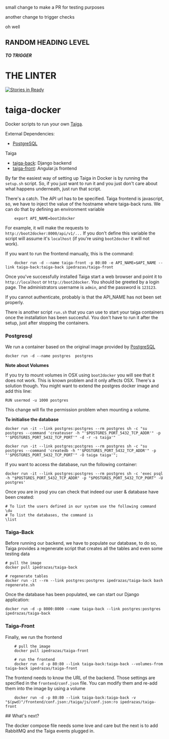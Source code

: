 small change to make a PR for testing purposes

another change to trigger checks

oh well

## RANDOM HEADING LEVEL
##### TO TRIGGER
# THE LINTER

[![Stories in Ready](https://badge.waffle.io/ipedrazas/taiga-docker.png?label=ready&title=Ready)](https://waffle.io/ipedrazas/taiga-docker)
# taiga-docker

Docker scripts to run your own  [Taiga](https://Taiga.io/).


External Dependencies:

   * [PostgreSQL](https://registry.hub.docker.com/_/postgres/)

Taiga

   * [taiga-back](https://github.com/taigaio/taiga-back): Django backend
   * [taiga-front](https://github.com/taigaio/taiga-front): Angular.js frontend


By far the easiest way of setting up Taiga in Docker is by running the `setup.sh` script. So, if you just want to run it and you just don't care about what happens underneath, just run that script.

There's a catch. The API url has to be specified. Taiga frontend is javascript, so, we have to inject the value of the hostname where taiga-back runs. We can do that by defining an environment variable

        export API_NAME=boot2docker

For example, it will make the requests to `http://boot2docker:8000/api/v1/...` If you don't define this variable the script will assume it's `localhost` (if you're using `boot2docker` it will not work).

If you want to run the frontend manually, this is the command:

        docker run -d --name taiga-front -p 80:80 -e API_NAME=$API_NAME --link taiga-back:taiga-back ipedrazas/taiga-front


Once you've successfully installed Taiga start a web browser and point it to `http://localhost` or `http://boot2docker`. You should be greeted by a login page. The administrators username is `admin`, and the password is `123123`.

If you cannot authenticate, probably is that the API_NAME has not been set properly.

There is another script `run.sh` that you can use to start your taiga containers once the installation has been succesful. You don't have to run it after the setup, just after stopping the containers.

### Postgresql

We run a container based on the original image provided by [PostgreSQL](https://registry.hub.docker.com/_/postgres/)

    docker run -d --name postgres  postgres

**Note about Volumes**

If you try to mount volumes in OSX using `boot2docker` you will see that it does not work. This is known problem and it only affects OSX. There's a solution though. You might want to extend the postgres docker image and add this line:

`RUN usermod -u 1000 postgres`

This change will fix the permission problem when mounting a volume.

**To initialise the database**

    docker run -it --link postgres:postgres --rm postgres sh -c "su postgres --command 'createuser -h "'$POSTGRES_PORT_5432_TCP_ADDR'" -p "'$POSTGRES_PORT_5432_TCP_PORT'" -d -r -s taiga'"

    docker run -it --link postgres:postgres --rm postgres sh -c "su postgres --command 'createdb -h "'$POSTGRES_PORT_5432_TCP_ADDR'" -p "'$POSTGRES_PORT_5432_TCP_PORT'" -O taiga taiga'";

If you want to access the database, run the following container:

    docker run -it --link postgres:postgres --rm postgres sh -c 'exec psql -h "$POSTGRES_PORT_5432_TCP_ADDR" -p "$POSTGRES_PORT_5432_TCP_PORT" -U postgres'

Once you are in psql you can check that indeed our user & database have been created:

    # To list the users defined in our system use the following command
    \du
    # To list the databases, the command is
    \list


### Taiga-Back

Before running our backend, we have to populate our database, to do so, Taiga provides a regenerate script that creates all the tables and even some testing data

    # pull the image
    docker pull ipedrazas/taiga-back

    # regenerate tables
    docker run -it --rm --link postgres:postgres ipedrazas/taiga-back bash regenerate.sh

Once the database has been populated, we can start our Django application:

    docker run -d -p 8000:8000 --name taiga-back --link postgres:postgres ipedrazas/taiga-back


### Taiga-Front


Finally, we run the frontend

        # pull the image
        docker pull ipedrazas/taiga-front

        # run the frontend
        docker run -d -p 80:80 --link taiga-back:taiga-back --volumes-from taiga-back ipedrazas/taiga-front


The frontend needs to know the URL of the backend. Those settings are specified in the `frontend/conf.json` file. You can modify them and re-add them into the image by using a volume

        docker run -d -p 80:80 --link taiga-back:taiga-back -v "$(pwd)"/frontend/conf.json:/taiga/js/conf.json:ro ipedrazas/taiga-front


## What's next?

The docker compose file needs some love and care but the next is to add RabbitMQ and the Taiga events plugged in.
